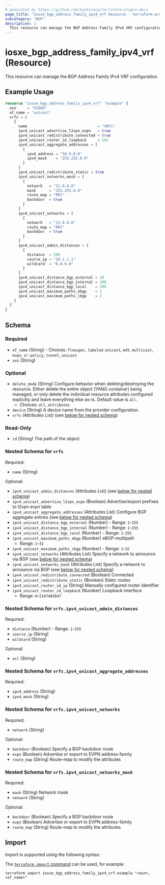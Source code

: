 ```yaml
---
# generated by https://github.com/hashicorp/terraform-plugin-docs
page_title: "iosxe_bgp_address_family_ipv4_vrf Resource - terraform-provider-iosxe"
subcategory: "BGP"
description: |-
  This resource can manage the BGP Address Family IPv4 VRF configuration.
---
```


# iosxe_bgp_address_family_ipv4_vrf (Resource)

This resource can manage the BGP Address Family IPv4 VRF configuration.

## Example Usage

```terraform
resource "iosxe_bgp_address_family_ipv4_vrf" "example" {
  asn     = "65000"
  af_name = "unicast"
  vrfs = [
    {
      name                                = "VRF1"
      ipv4_unicast_advertise_l2vpn_evpn   = true
      ipv4_unicast_redistribute_connected = true
      ipv4_unicast_router_id_loopback     = 101
      ipv4_unicast_aggregate_addresses = [
        {
          ipv4_address = "50.0.0.0"
          ipv4_mask    = "255.255.0.0"
        }
      ]
      ipv4_unicast_redistribute_static = true
      ipv4_unicast_networks_mask = [
        {
          network   = "12.0.0.0"
          mask      = "255.255.0.0"
          route_map = "RM1"
          backdoor  = true
        }
      ]
      ipv4_unicast_networks = [
        {
          network   = "13.0.0.0"
          route_map = "RM1"
          backdoor  = true
        }
      ]
      ipv4_unicast_admin_distances = [
        {
          distance  = 200
          source_ip = "10.1.1.1"
          wildcard  = "0.0.0.0"
        }
      ]
      ipv4_unicast_distance_bgp_external = 20
      ipv4_unicast_distance_bgp_internal = 200
      ipv4_unicast_distance_bgp_local    = 200
      ipv4_unicast_maximum_paths_ebgp    = 2
      ipv4_unicast_maximum_paths_ibgp    = 2
    }
  ]
}
```

<!-- schema generated by tfplugindocs -->
## Schema

### Required

- `af_name` (String) - Choices: `flowspec`, `labeled-unicast`, `mdt`, `multicast`, `mvpn`, `sr-policy`, `tunnel`, `unicast`
- `asn` (String)

### Optional

- `delete_mode` (String) Configure behavior when deleting/destroying the resource. Either delete the entire object (YANG container) being managed, or only delete the individual resource attributes configured explicitly and leave everything else as-is. Default value is `all`.
  - Choices: `all`, `attributes`
- `device` (String) A device name from the provider configuration.
- `vrfs` (Attributes List) (see [below for nested schema](#nestedatt--vrfs))

### Read-Only

- `id` (String) The path of the object.

<a id="nestedatt--vrfs"></a>
### Nested Schema for `vrfs`

Required:

- `name` (String)

Optional:

- `ipv4_unicast_admin_distances` (Attributes List) (see [below for nested schema](#nestedatt--vrfs--ipv4_unicast_admin_distances))
- `ipv4_unicast_advertise_l2vpn_evpn` (Boolean) Advertise/export prefixes to l2vpn evpn table
- `ipv4_unicast_aggregate_addresses` (Attributes List) Configure BGP aggregate entries (see [below for nested schema](#nestedatt--vrfs--ipv4_unicast_aggregate_addresses))
- `ipv4_unicast_distance_bgp_external` (Number) - Range: `1`-`255`
- `ipv4_unicast_distance_bgp_internal` (Number) - Range: `1`-`255`
- `ipv4_unicast_distance_bgp_local` (Number) - Range: `1`-`255`
- `ipv4_unicast_maximum_paths_ebgp` (Number) eBGP-multipath
  - Range: `1`-`32`
- `ipv4_unicast_maximum_paths_ibgp` (Number) - Range: `1`-`32`
- `ipv4_unicast_networks` (Attributes List) Specify a network to announce via BGP (see [below for nested schema](#nestedatt--vrfs--ipv4_unicast_networks))
- `ipv4_unicast_networks_mask` (Attributes List) Specify a network to announce via BGP (see [below for nested schema](#nestedatt--vrfs--ipv4_unicast_networks_mask))
- `ipv4_unicast_redistribute_connected` (Boolean) Connected
- `ipv4_unicast_redistribute_static` (Boolean) Static routes
- `ipv4_unicast_router_id_ip` (String) Manually configured router identifier
- `ipv4_unicast_router_id_loopback` (Number) Loopback interface
  - Range: `0`-`2147483647`

<a id="nestedatt--vrfs--ipv4_unicast_admin_distances"></a>
### Nested Schema for `vrfs.ipv4_unicast_admin_distances`

Required:

- `distance` (Number) - Range: `1`-`255`
- `source_ip` (String)
- `wildcard` (String)

Optional:

- `acl` (String)


<a id="nestedatt--vrfs--ipv4_unicast_aggregate_addresses"></a>
### Nested Schema for `vrfs.ipv4_unicast_aggregate_addresses`

Required:

- `ipv4_address` (String)
- `ipv4_mask` (String)


<a id="nestedatt--vrfs--ipv4_unicast_networks"></a>
### Nested Schema for `vrfs.ipv4_unicast_networks`

Required:

- `network` (String)

Optional:

- `backdoor` (Boolean) Specify a BGP backdoor route
- `evpn` (Boolean) Advertise or export to EVPN address-family
- `route_map` (String) Route-map to modify the attributes


<a id="nestedatt--vrfs--ipv4_unicast_networks_mask"></a>
### Nested Schema for `vrfs.ipv4_unicast_networks_mask`

Required:

- `mask` (String) Network mask
- `network` (String)

Optional:

- `backdoor` (Boolean) Specify a BGP backdoor route
- `evpn` (Boolean) Advertise or export to EVPN address-family
- `route_map` (String) Route-map to modify the attributes

## Import

Import is supported using the following syntax:

The [`terraform import` command](https://developer.hashicorp.com/terraform/cli/commands/import) can be used, for example:

```shell
terraform import iosxe_bgp_address_family_ipv4_vrf.example "<asn>,<af_name>"
```

